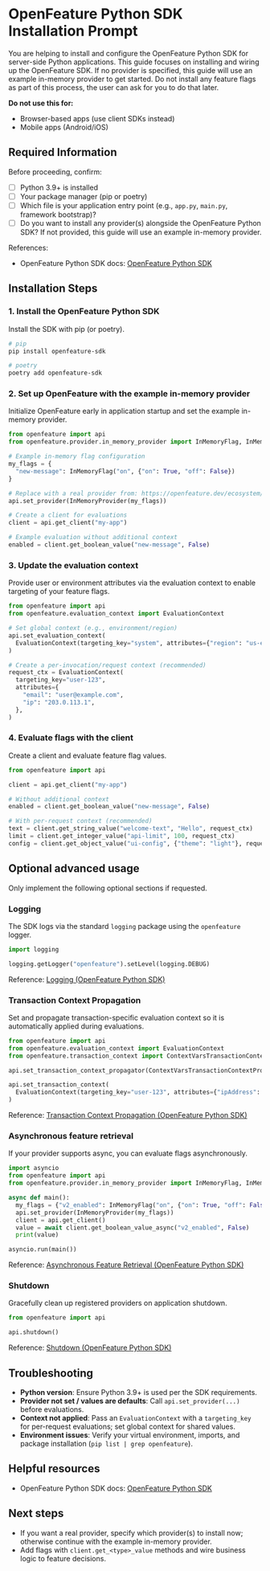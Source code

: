 # OpenFeature Python SDK Installation Prompt

You are helping to install and configure the OpenFeature Python SDK for server-side Python applications. This guide focuses on installing and wiring up the OpenFeature SDK. If no provider is specified, this guide will use an example in-memory provider to get started. Do not install any feature flags as part of this process, the user can ask for you to do that later.

**Do not use this for:**

- Browser-based apps (use client SDKs instead)
- Mobile apps (Android/iOS)

## Required Information

Before proceeding, confirm:

- [ ] Python 3.9+ is installed
- [ ] Your package manager (pip or poetry)
- [ ] Which file is your application entry point (e.g., `app.py`, `main.py`, framework bootstrap)?
- [ ] Do you want to install any provider(s) alongside the OpenFeature Python SDK? If not provided, this guide will use an example in-memory provider.

References:

- OpenFeature Python SDK docs: [OpenFeature Python SDK](https://openfeature.dev/docs/reference/technologies/server/python)

## Installation Steps

### 1. Install the OpenFeature Python SDK

Install the SDK with pip (or poetry).

```bash
# pip
pip install openfeature-sdk

# poetry
poetry add openfeature-sdk
```

### 2. Set up OpenFeature with the example in-memory provider

Initialize OpenFeature early in application startup and set the example in-memory provider.

```python
from openfeature import api
from openfeature.provider.in_memory_provider import InMemoryFlag, InMemoryProvider

# Example in-memory flag configuration
my_flags = {
  "new-message": InMemoryFlag("on", {"on": True, "off": False})
}

# Replace with a real provider from: https://openfeature.dev/ecosystem/
api.set_provider(InMemoryProvider(my_flags))

# Create a client for evaluations
client = api.get_client("my-app")

# Example evaluation without additional context
enabled = client.get_boolean_value("new-message", False)
```

### 3. Update the evaluation context

Provide user or environment attributes via the evaluation context to enable targeting of your feature flags.

```python
from openfeature import api
from openfeature.evaluation_context import EvaluationContext

# Set global context (e.g., environment/region)
api.set_evaluation_context(
  EvaluationContext(targeting_key="system", attributes={"region": "us-east-1"})
)

# Create a per-invocation/request context (recommended)
request_ctx = EvaluationContext(
  targeting_key="user-123",
  attributes={
    "email": "user@example.com",
    "ip": "203.0.113.1",
  },
)
```

### 4. Evaluate flags with the client

Create a client and evaluate feature flag values.

```python
from openfeature import api

client = api.get_client("my-app")

# Without additional context
enabled = client.get_boolean_value("new-message", False)

# With per-request context (recommended)
text = client.get_string_value("welcome-text", "Hello", request_ctx)
limit = client.get_integer_value("api-limit", 100, request_ctx)
config = client.get_object_value("ui-config", {"theme": "light"}, request_ctx)
```

## Optional advanced usage

Only implement the following optional sections if requested.

### Logging

The SDK logs via the standard `logging` package using the `openfeature` logger.

```python
import logging

logging.getLogger("openfeature").setLevel(logging.DEBUG)
```

Reference: [Logging (OpenFeature Python SDK)](https://openfeature.dev/docs/reference/technologies/server/python#logging)

### Transaction Context Propagation

Set and propagate transaction-specific evaluation context so it is automatically applied during evaluations.

```python
from openfeature import api
from openfeature.evaluation_context import EvaluationContext
from openfeature.transaction_context import ContextVarsTransactionContextPropagator

api.set_transaction_context_propagator(ContextVarsTransactionContextPropagator())

api.set_transaction_context(
  EvaluationContext(targeting_key="user-123", attributes={"ipAddress": "203.0.113.1"})
)
```

Reference: [Transaction Context Propagation (OpenFeature Python SDK)](https://openfeature.dev/docs/reference/technologies/server/python#transaction-context-propagation)

### Asynchronous feature retrieval

If your provider supports async, you can evaluate flags asynchronously.

```python
import asyncio
from openfeature import api
from openfeature.provider.in_memory_provider import InMemoryFlag, InMemoryProvider

async def main():
  my_flags = {"v2_enabled": InMemoryFlag("on", {"on": True, "off": False})}
  api.set_provider(InMemoryProvider(my_flags))
  client = api.get_client()
  value = await client.get_boolean_value_async("v2_enabled", False)
  print(value)

asyncio.run(main())
```

Reference: [Asynchronous Feature Retrieval (OpenFeature Python SDK)](https://openfeature.dev/docs/reference/technologies/server/python#asynchronous-feature-retrieval)

### Shutdown

Gracefully clean up registered providers on application shutdown.

```python
from openfeature import api

api.shutdown()
```

Reference: [Shutdown (OpenFeature Python SDK)](https://openfeature.dev/docs/reference/technologies/server/python#shutdown)

## Troubleshooting

- **Python version**: Ensure Python 3.9+ is used per the SDK requirements.
- **Provider not set / values are defaults**: Call `api.set_provider(...)` before evaluations.
- **Context not applied**: Pass an `EvaluationContext` with a `targeting_key` for per-request evaluations; set global context for shared values.
- **Environment issues**: Verify your virtual environment, imports, and package installation (`pip list | grep openfeature`).

## Helpful resources

- OpenFeature Python SDK docs: [OpenFeature Python SDK](https://openfeature.dev/docs/reference/technologies/server/python)

## Next steps

- If you want a real provider, specify which provider(s) to install now; otherwise continue with the example in-memory provider.
- Add flags with `client.get_<type>_value` methods and wire business logic to feature decisions.
